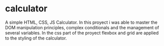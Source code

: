 # calculator
A simple HTML, CSS, JS Calculator.
In this proyect i was able to master the DOM manipulation principles, complex conditionals
and the management of several variables.
In the css part of the proyect flexbox and grid are applied to the styling of the calculator.

